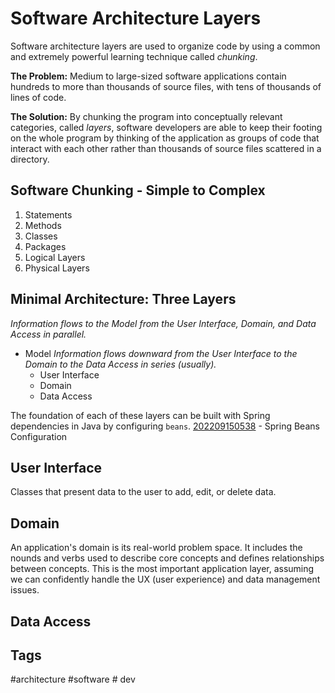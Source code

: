 # Software Architecture Layers

Software architecture layers are used to organize code by using a common and extremely powerful learning technique called *chunking*. 

**The Problem:** Medium to large-sized software applications contain hundreds to more than thousands of source files, with tens of thousands of lines of code.

**The Solution:** By chunking the program into conceptually relevant categories, called *layers*, software developers are able to keep their footing on the whole program by thinking of the application as groups of code that interact with each other rather than thousands of source files scattered in a directory.

## Software Chunking - Simple to Complex
1. Statements
2. Methods
3. Classes
4. Packages
5. Logical Layers
6. Physical Layers

## Minimal Architecture: Three Layers
*Information flows to the Model from the User Interface, Domain, and Data Access in parallel.*
* Model
*Information flows downward from the User Interface to the Domain to the Data Access in series (usually).*
    * User Interface
    * Domain 
    * Data Access

The foundation of each of these layers can be built with Spring dependencies in Java by configuring `beans`.
[202209150538](../202209150538) - Spring Beans Configuration

## User Interface
Classes that present data to the user to add, edit, or delete data.

## Domain
An application's domain is its real-world problem space. It includes the nounds and verbs used to describe core concepts and defines relationships between concepts. This is the most important application layer, assuming we can confidently handle the UX (user experience) and data management issues.  

## Data Access


## Tags
#architecture #software # dev
